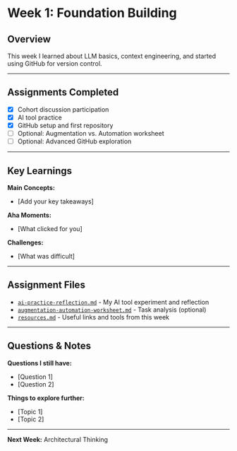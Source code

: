 # Week 1: Foundation Building

## Overview
This week I learned about LLM basics, context engineering, and started using GitHub for version control.

---

## Assignments Completed

- [x] Cohort discussion participation
- [x] AI tool practice
- [x] GitHub setup and first repository
- [ ] Optional: Augmentation vs. Automation worksheet
- [ ] Optional: Advanced GitHub exploration

---

## Key Learnings

**Main Concepts:**
- [Add your key takeaways]

**Aha Moments:**
- [What clicked for you]

**Challenges:**
- [What was difficult]

---

## Assignment Files

- [`ai-practice-reflection.md`](./ai-practice-reflection.md) - My AI tool experiment and reflection
- [`augmentation-automation-worksheet.md`](./augmentation-automation-worksheet.md) - Task analysis (optional)
- [`resources.md`](./resources.md) - Useful links and tools from this week

---

## Questions & Notes

**Questions I still have:**
- [Question 1]
- [Question 2]

**Things to explore further:**
- [Topic 1]
- [Topic 2]

---

**Next Week:** Architectural Thinking

